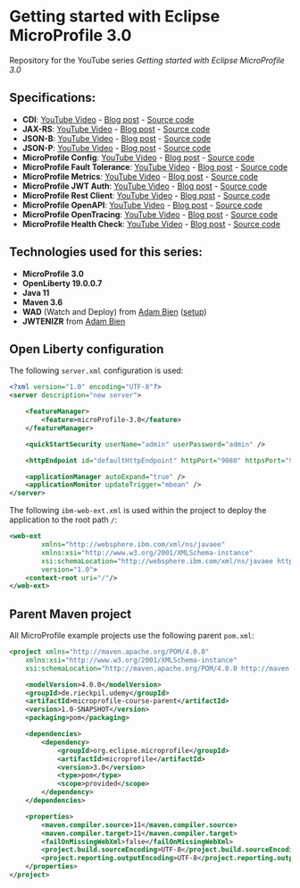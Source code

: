 # Getting started with Eclipse MicroProfile 3.0 

Repository for the YouTube series *Getting started with Eclipse MicroProfile 3.0*

## Specifications:

* **CDI**: [YouTube Video]() - [Blog post]() - [Source code](https://github.com/rieckpil/getting-started-with-eclipse-microprofile/tree/master/cdi)
* **JAX-RS**: [YouTube Video]() - [Blog post]() - [Source code](https://github.com/rieckpil/getting-started-with-eclipse-microprofile/tree/master/jax-rs)
* **JSON-B**: [YouTube Video]() - [Blog post]() - [Source code](https://github.com/rieckpil/getting-started-with-eclipse-microprofile/tree/master/json-b)
* **JSON-P**: [YouTube Video]() - [Blog post]() - [Source code](https://github.com/rieckpil/getting-started-with-eclipse-microprofile/tree/master/json-p)
* **MicroProfile Config**: [YouTube Video]() - [Blog post]() - [Source code](https://github.com/rieckpil/getting-started-with-eclipse-microprofile/tree/master/microprofile-config)
* **MicroProfile Fault Tolerance**: [YouTube Video]() - [Blog post]() - [Source code](https://github.com/rieckpil/getting-started-with-eclipse-microprofile/tree/master/microprofile-fault-tolerance)
* **MicroProfile Metrics**: [YouTube Video]() - [Blog post]() - [Source code](https://github.com/rieckpil/getting-started-with-eclipse-microprofile/tree/master/microprofile-metrics)
* **MicroProfile JWT Auth**: [YouTube Video]() - [Blog post]() - [Source code](https://github.com/rieckpil/getting-started-with-eclipse-microprofile/tree/master/microprofile-jwt-auth)
* **MicroProfile Rest Client**: [YouTube Video]() - [Blog post]() - [Source code](https://github.com/rieckpil/getting-started-with-eclipse-microprofile/tree/master/microprofile-rest-client)
* **MicroProfile OpenAPI**: [YouTube Video]() - [Blog post]() - [Source code](https://github.com/rieckpil/getting-started-with-eclipse-microprofile/tree/master/microprofile-open-api)
* **MicroProfile OpenTracing**: [YouTube Video]() - [Blog post]() - [Source code](https://github.com/rieckpil/getting-started-with-eclipse-microprofile/tree/master/microprofile-open-tracing)
* **MicroProfile Health Check**: [YouTube Video]() - [Blog post]() - [Source code](https://github.com/rieckpil/getting-started-with-eclipse-microprofile/tree/master/microprofile-health)

## Technologies used for this series:

* **MicroProfile 3.0**
* **OpenLiberty 19.0.0.7**
* **Java 11**
* **Maven 3.6**
* **WAD** (Watch and Deploy) from [Adam Bien](https://wad.sh/) ([setup](https://rieckpil.de/review-improved-java-jakarta-ee-productivity-with-adam-biens-wad-watch-and-deploy/))
* **JWTENIZR** from [Adam Bien](http://jwtenizr.sh/)

## Open Liberty configuration

The following `server.xml` configuration is used:

```xml
<?xml version="1.0" encoding="UTF-8"?>
<server description="new server">

    <featureManager>
        <feature>microProfile-3.0</feature>
    </featureManager>

    <quickStartSecurity userName="admin" userPassword="admin" />

    <httpEndpoint id="defaultHttpEndpoint" httpPort="9080" httpsPort="9443" />

    <applicationManager autoExpand="true" />
    <applicationMonitor updateTrigger="mbean" />
</server>
```

The following `ibm-web-ext.xml` is used within the project to deploy the application to the root path `/`:

```xml
<web-ext
        xmlns="http://websphere.ibm.com/xml/ns/javaee"
        xmlns:xsi="http://www.w3.org/2001/XMLSchema-instance"
        xsi:schemaLocation="http://websphere.ibm.com/xml/ns/javaee http://websphere.ibm.com/xml/ns/javaee/ibm-web-ext_1_0.xsd"
        version="1.0">
    <context-root uri="/"/>
</web-ext>
```

## Parent Maven project

All MicroProfile example projects use the following parent `pom.xml`:

```xml
<project xmlns="http://maven.apache.org/POM/4.0.0"
	xmlns:xsi="http://www.w3.org/2001/XMLSchema-instance"
	xsi:schemaLocation="http://maven.apache.org/POM/4.0.0 http://maven.apache.org/xsd/maven-4.0.0.xsd">

	<modelVersion>4.0.0</modelVersion>
	<groupId>de.rieckpil.udemy</groupId>
	<artifactId>microprofile-course-parent</artifactId>
	<version>1.0-SNAPSHOT</version>
	<packaging>pom</packaging>

	<dependencies>
		<dependency>
			<groupId>org.eclipse.microprofile</groupId>
			<artifactId>microprofile</artifactId>
			<version>3.0</version>
			<type>pom</type>
			<scope>provided</scope>
		</dependency>
	</dependencies>

	<properties>
		<maven.compiler.source>11</maven.compiler.source>
		<maven.compiler.target>11</maven.compiler.target>
		<failOnMissingWebXml>false</failOnMissingWebXml>
		<project.build.sourceEncoding>UTF-8</project.build.sourceEncoding>
		<project.reporting.outputEncoding>UTF-8</project.reporting.outputEncoding>
	</properties>
</project>
```